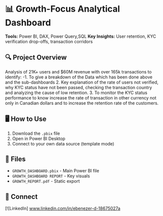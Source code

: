# 📊 Growth-Focus Analytical Dashboard

**Tools:** Power BI, DAX, Power Query,SQL
**Key Insights:** User retention, KYC verification drop-offs, transaction corridors  

## 🔍 Project Overview
Analysis of 21K+ users and $60M revenue with over 165k transactions to identify:
-1. To give a breakdown of the Data which has been done above and the sub-dashboards
2. Key explanation of the rate of users not verified, why KYC status have not been passed, checking the transaction country and analyzing the cause of low retention.
3. To monitor the KYC status performance to know increase the rate of transaction in other currency not only in Canadian dollars and to increase the retention rate of the customers.


## 🖥️ How to Use
1. Download the `.pbix` file
2. Open in Power BI Desktop
3. Connect to your own data source (template mode)

## 📂 Files
- `GROWTH_DASHBOARD.pbix` - Main Power BI file
- `GROWTH_DASHBOARD REPORT` - Key visuals
- `GROWTH_REPORT.pdf` - Static export



## 🤝 Connect
[![LinkedIn] www.linkedin.com/in/ebenezer-d-18675027a
